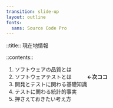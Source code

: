 ```yaml
---
transition: slide-up
layout: outline
fonts:
  sans: Source Code Pro
---
```


::title::
現在地情報

::contents::

1. <span class="opacity-30">ソフトウェアの品質とは</span>
2. ソフトウェアテストとは　　　**←次ココ**
3. 開発とテストに関わる基礎知識
4. テストに関わる統計的事実
5. 押さえておきたい考え方
